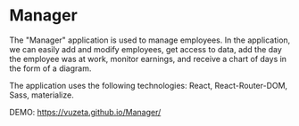 # Manager

The "Manager" application is used to manage employees. In the application, we can easily add and modify employees,
get access to data, add the day the employee was at work, monitor earnings, and receive a chart of days in the form of a diagram.

The application uses the following technologies: React, React-Router-DOM, Sass, materialize.

DEMO: https://vuzeta.github.io/Manager/
